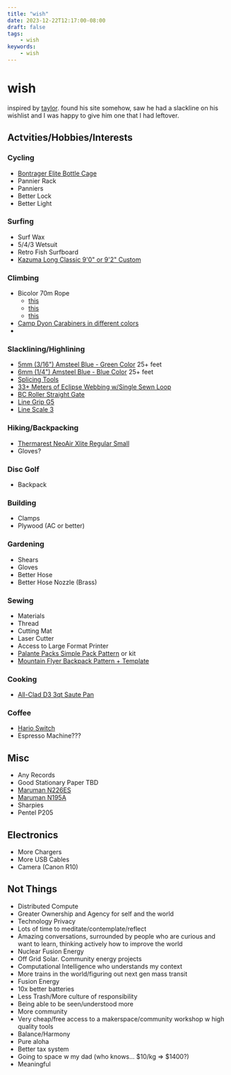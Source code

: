```yaml
---
title: "wish"
date: 2023-12-22T12:17:00-08:00
draft: false
tags:
    - wish 
keywords:
    - wish 
---
```


# wish

inspired by [taylor](https://taylor.town/wish). found his site somehow, saw he had a slackline on his wishlist and I was happy to give him one that I had leftover.

## Actvities/Hobbies/Interests

### Cycling

* [Bontrager Elite Bottle Cage](https://www.rei.com/product/152998/bontrager-elite-water-bottle-cage)
* Pannier Rack
* Panniers
* Better Lock
* Better Light

### Surfing

* Surf Wax
* 5/4/3 Wetsuit
* Retro Fish Surfboard
* [Kazuma Long Classic 9'0" or 9'2" Custom](https://www.kazumasurfboards.com/long-classic.html)

### Climbing

* Bicolor 70m Rope 
    * [this](https://hownot2.store/products/tommy-caldwell-eco-dry-colortec-9-3mm)
    * [this](https://www.rei.com/product/167806/mammut-crag-duodess-95mm-x-70m-dry-rope) 
    * [this](https://www.rei.com/product/191965/black-diamond-bi-pattern-96-mm-dry-rope) 
* [Camp Dyon Carabiners in different colors](https://hownot2.store/products/dyon?_pos=1&_psq=dyon&_ss=e&_v=1.0)
* 

### Slacklining/Highlining

* [5mm (3/16") Amsteel Blue - Green Color](https://dutchwaregear.com/product/3-16-amsteel-blue/) 25+ feet 
* [6mm (1/4") Amsteel Blue - Blue Color](https://dutchwaregear.com/product/1-4-amsteel-blue/) 25+ feet
* [Splicing Tools]()
* [33+ Meters of Eclipse Webbing w/Single Sewn Loop](https://raed-slacklines.com/eclipse-lightweight-polyester-webbing)
* [BC Roller Straight Gate](https://www.balancecommunity.com/collections/bc-roller/products/bc-roller?variant=40047161573434)
* [Line Grip G5](https://www.linegrip.com/shop/linegrip-g5-blue/)
* [Line Scale 3](https://hownot2.store/products/linescale-3)

### Hiking/Backpacking

* [Thermarest NeoAir Xlite Regular Small](https://www.amazon.com/Therm-Rest-Ultralight-Backpacking-Sleeping/dp/B0BKLVP1FX)
* Gloves?

### Disc Golf

* Backpack

### Building

* Clamps
* Plywood (AC or better) 

### Gardening

* Shears
* Gloves
* Better Hose
* Better Hose Nozzle (Brass)

### Sewing

* Materials
* Thread
* Cutting Mat
* Laser Cutter
* Access to Large Format Printer
* [Palante Packs Simple Pack Pattern](https://palantepacks.com/products/simple-pack-kit) or kit
* [Mountain Flyer Backpack Pattern + Template](https://ripstopbytheroll.com/products/mountain-flyer-ul-backpack-template-34-l)

### Cooking

* [All-Clad D3 3qt Saute Pan](https://www.amazon.com/All-Clad-Stainless-Tri-Ply-Dishwasher-3-Quart/dp/B004T6J5XY/)

### Coffee

* [Hario Switch](https://www.amazon.com/Dripper-servings-coffee-extract-dripper/dp/B07NS2SV3W)
* Espresso Machine???

## Misc

* Any Records
* Good Stationary Paper TBD
* [Maruman N226ES](https://www.jetpens.com/Maruman-Spiral-Note-Basic-Notebook-B5-Plain-80-Sheets/pd/20906)
* [Maruman N195A](https://www.jetpens.com/Maruman-Mnemosyne-N195A-Notebook-A5-Lined/pd/4585)
* Sharpies
* Pentel P205


## Electronics

* More Chargers
* More USB Cables
* Camera (Canon R10)


## Not Things

* Distributed Compute
* Greater Ownership and Agency for self and the world
* Technology Privacy
* Lots of time to meditate/contemplate/reflect
* Amazing conversations, surrounded by people who are curious and want to learn, thinking actively how to improve the world
* Nuclear Fusion Energy
* Off Grid Solar. Community energy projects
* Computational Intelligence who understands my context
* More trains in the world/figuring out next gen mass transit
* Fusion Energy
* 10x better batteries
* Less Trash/More culture of responsibility
* Being able to be seen/understood more
* More community
* Very cheap/free access to a makerspace/community workshop w high quality tools
* Balance/Harmony
* Pure aloha
* Better tax system
* Going to space w my dad (who knows... $10/kg => $1400?)
* Meaningful